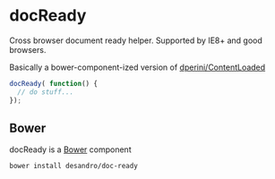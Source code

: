 # docReady

Cross browser document ready helper. Supported by IE8+ and good browsers.

Basically a bower-component-ized version of [dperini/ContentLoaded](https://github.com/dperini/ContentLoaded)

```js
docReady( function() {
  // do stuff...
});
```

## Bower

docReady is a [Bower](https://github.com/twitter/bower) component

``` bash
bower install desandro/doc-ready
```
